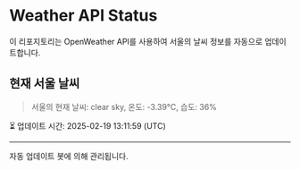 
# Weather API Status

이 리포지토리는 OpenWeather API를 사용하여 서울의 날씨 정보를 자동으로 업데이트합니다.

## 현재 서울 날씨
> 서울의 현재 날씨: clear sky, 온도: -3.39°C, 습도: 36%

⏳ 업데이트 시간: 2025-02-19 13:11:59 (UTC)

---
자동 업데이트 봇에 의해 관리됩니다.
